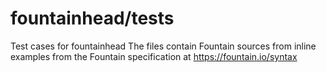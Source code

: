 # fountainhead/tests

Test cases for fountainhead
The files contain Fountain sources from inline examples from the Fountain specification at  https://fountain.io/syntax
